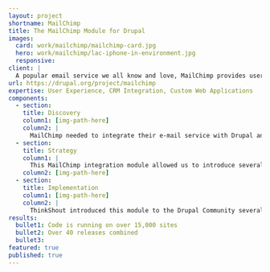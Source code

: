 ```yaml
---
layout: project
shortname: MailChimp
title: The MailChimp Module for Drupal
images:
  card: work/mailchimp/mailchimp-card.jpg
  hero: work/mailchimp/lac-iphone-in-environment.jpg
  responsive:
client: |
  A popular email service we all know and love, MailChimp provides users with fresh, responsive tools to create eye-catching email campaigns. We thought that same robust functionality would really fly in Drupal, so in collaboration with MailChimp, we set out to unite MailChimp and Drupal. The result was the flagship MailChimp Drupal integration module that allowed Drupal site maintainers to capture emails and organize them with ease. We’re now working on their exciting e-mail transaction service, Mandrill.
url: https://drupal.org/project/mailchimp
expertise: User Experience, CRM Integration, Custom Web Applications
components:
  - section:
    title: Discovery
    column1: [img-path-here]
    column2: |
      MailChimp needed to integrate their e-mail service with Drupal and we thought it just made sense to combine these two good-looking, user-friendly platforms. This integration module needed to do more than connect the two. It needed to improve upon the existing system. 
  - section:
    title: Strategy
    column1: |
      This MailChimp integration module allowed us to introduce several great features to Drupal. The module enabled visitors to subscribe to MailChimp during site registration while administrators on the back end could create mail lists, sort the captured data, manage their campaigns, and even track anonymous users.  
    column2: [img-path-here]
  - section:
    title: Implementation
    column1: [img-path-here]
    column2: |
      ThinkShout introduced this module to the Drupal Community several years ago and continues to maintain it. It works beautifully with our Mandrill module, providing modern analytics, spam compliance features, and a reliable transactional e-mail system.
results:
  bullet1: Code is running on over 15,000 sites
  bullet2: Over 40 releases combined
  bullet3: 
featured: true
published: true
---
```



